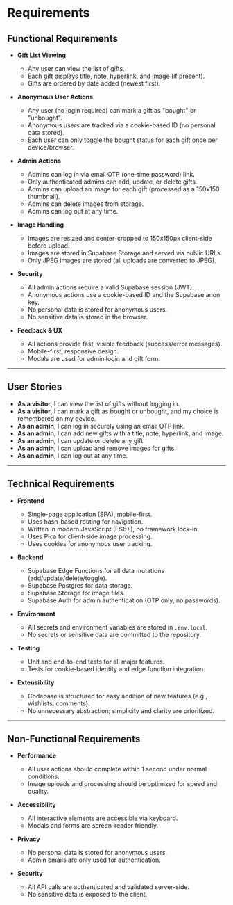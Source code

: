 # Requirements

## Functional Requirements

- **Gift List Viewing**
  - Any user can view the list of gifts.
  - Each gift displays title, note, hyperlink, and image (if present).
  - Gifts are ordered by date added (newest first).

- **Anonymous User Actions**
  - Any user (no login required) can mark a gift as "bought" or "unbought".
  - Anonymous users are tracked via a cookie-based ID (no personal data stored).
  - Each user can only toggle the bought status for each gift once per device/browser.

- **Admin Actions**
  - Admins can log in via email OTP (one-time password) link.
  - Only authenticated admins can add, update, or delete gifts.
  - Admins can upload an image for each gift (processed as a 150x150 thumbnail).
  - Admins can delete images from storage.
  - Admins can log out at any time.

- **Image Handling**
  - Images are resized and center-cropped to 150x150px client-side before upload.
  - Images are stored in Supabase Storage and served via public URLs.
  - Only JPEG images are stored (all uploads are converted to JPEG).

- **Security**
  - All admin actions require a valid Supabase session (JWT).
  - Anonymous actions use a cookie-based ID and the Supabase anon key.
  - No personal data is stored for anonymous users.
  - No sensitive data is stored in the browser.

- **Feedback & UX**
  - All actions provide fast, visible feedback (success/error messages).
  - Mobile-first, responsive design.
  - Modals are used for admin login and gift form.

---

## User Stories

- **As a visitor**, I can view the list of gifts without logging in.
- **As a visitor**, I can mark a gift as bought or unbought, and my choice is remembered on my device.
- **As an admin**, I can log in securely using an email OTP link.
- **As an admin**, I can add new gifts with a title, note, hyperlink, and image.
- **As an admin**, I can update or delete any gift.
- **As an admin**, I can upload and remove images for gifts.
- **As an admin**, I can log out at any time.

---

## Technical Requirements

- **Frontend**
  - Single-page application (SPA), mobile-first.
  - Uses hash-based routing for navigation.
  - Written in modern JavaScript (ES6+), no framework lock-in.
  - Uses Pica for client-side image processing.
  - Uses cookies for anonymous user tracking.

- **Backend**
  - Supabase Edge Functions for all data mutations (add/update/delete/toggle).
  - Supabase Postgres for data storage.
  - Supabase Storage for image files.
  - Supabase Auth for admin authentication (OTP only, no passwords).

- **Environment**
  - All secrets and environment variables are stored in `.env.local`.
  - No secrets or sensitive data are committed to the repository.

- **Testing**
  - Unit and end-to-end tests for all major features.
  - Tests for cookie-based identity and edge function integration.

- **Extensibility**
  - Codebase is structured for easy addition of new features (e.g., wishlists, comments).
  - No unnecessary abstraction; simplicity and clarity are prioritized.

---

## Non-Functional Requirements

- **Performance**
  - All user actions should complete within 1 second under normal conditions.
  - Image uploads and processing should be optimized for speed and quality.

- **Accessibility**
  - All interactive elements are accessible via keyboard.
  - Modals and forms are screen-reader friendly.

- **Privacy**
  - No personal data is stored for anonymous users.
  - Admin emails are only used for authentication.

- **Security**
  - All API calls are authenticated and validated server-side.
  - No sensitive data is exposed to the client.
